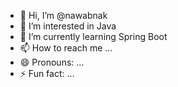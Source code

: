- 👋 Hi, I’m @nawabnak
- 👀 I’m interested in Java
- 🌱 I’m currently learning Spring Boot
- 📫 How to reach me ...
- 😄 Pronouns: ...
- ⚡ Fun fact: ...

<!---
nawabnak/nawabnak is a ✨ special ✨ repository because its `README.md` (this file) appears on your GitHub profile.
You can click the Preview link to take a look at your changes.
--->
